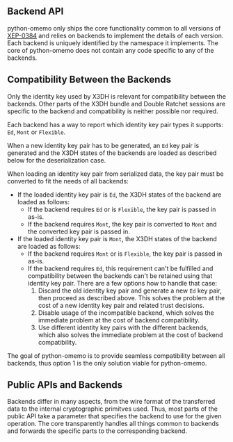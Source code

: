## Backend API ##

python-omemo only ships the core functionality common to all versions of [XEP-0384]() and relies on backends to implement the details of each version. Each backend is uniquely identified by the namespace it implements. The core of python-omemo does not contain any code specific to any of the backends.

## Compatibility Between the Backends ##

Only the identity key used by X3DH is relevant for compatibility between the backends. Other parts of the X3DH bundle and Double Ratchet sessions are specific to the backend and compatibility is neither possible nor required.

Each backend has a way to report which identity key pair types it supports: `Ed`, `Mont` or `Flexible`.

When a new identity key pair has to be generated, an `Ed` key pair is generated and the X3DH states of the backends are loaded as described below for the deserialization case.

When loading an identity key pair from serialized data, the key pair must be converted to fit the needs of all backends:
- If the loaded identity key pair is `Ed`, the X3DH states of the backend are loaded as follows:
    - If the backend requires `Ed` or is `Flexible`, the key pair is passed in as-is.
    - If the backend requires `Mont`, the key pair is converted to `Mont` and the converted key pair is passed in.
- If the loaded identity key pair is `Mont`, the X3DH states of the backend are loaded as follows:
    - If the backend requires `Mont` or is `Flexible`, the key pair is passed in as-is.
    - If the backend requires `Ed`, this requirement can't be fulfilled and compatibility between the backends can't be retained using that identity key pair. There are a few options how to handle that case:
        1. Discard the old identity key pair and generate a new `Ed` key pair, then proceed as described above. This solves the problem at the cost of a new identity key pair and related trust decisions.
        2. Disable usage of the incompatible backend, which solves the immediate problem at the cost of backend compatibility.
        3. Use different identity key pairs with the different backends, which also solves the immediate problem at the cost of backend compatibility.

The goal of python-omemo is to provide seamless compatibility between all backends, thus option 1 is the only solution viable for python-omemo.

## Public APIs and Backends ##

Backends differ in many aspects, from the wire format of the transferred data to the internal cryptographic primitves used. Thus, most parts of the public API take a parameter that specifies the backend to use for the given operation. The core transparently handles all things common to backends and forwards the specific parts to the corresponding backend.

